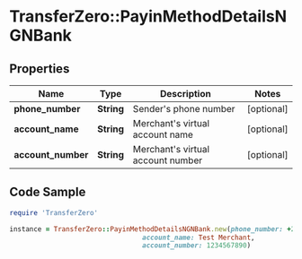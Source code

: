 # TransferZero::PayinMethodDetailsNGNBank

## Properties

Name | Type | Description | Notes
------------ | ------------- | ------------- | -------------
**phone_number** | **String** | Sender&#39;s phone number | [optional] 
**account_name** | **String** | Merchant&#39;s virtual account name | [optional] 
**account_number** | **String** | Merchant&#39;s virtual account number | [optional] 

## Code Sample

```ruby
require 'TransferZero'

instance = TransferZero::PayinMethodDetailsNGNBank.new(phone_number: +2348187221236,
                                 account_name: Test Merchant,
                                 account_number: 1234567890)
```


